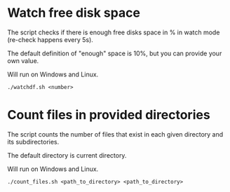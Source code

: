 # Watch free disk space
The script checks if there is enough free disks space in % in watch mode (re-check happens every 5s). 

The default definition of "enough" space is 10%, but you can provide your own value. 

Will run on Windows and Linux.
```
./watchdf.sh <number>
```

# Count files in provided directories
The script counts the number of files that exist in each given directory and its subdirectories. 

The default directory is current directory. 

Will run on Windows and Linux.
```
./count_files.sh <path_to_directory> <path_to_directory>
```
